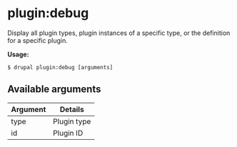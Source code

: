 # plugin:debug
Display all plugin types, plugin instances of a specific type, or the definition for a specific plugin.

**Usage:**
```
$ drupal plugin:debug [arguments] 
```

## Available arguments
Argument | Details
---------|-------------
type | Plugin type
id | Plugin ID
